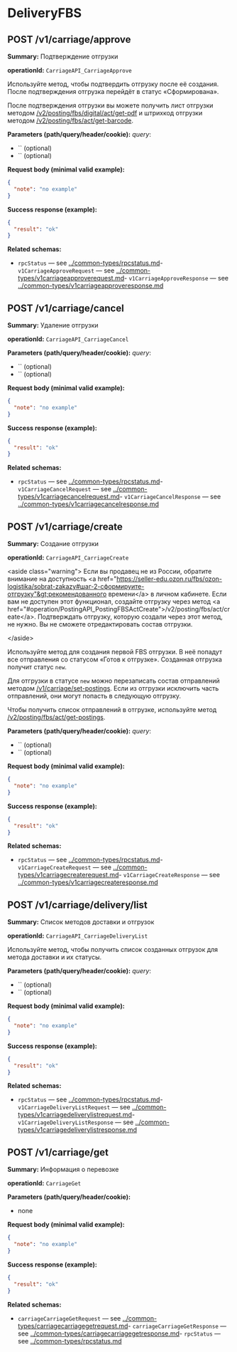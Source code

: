 # DeliveryFBS

## POST /v1/carriage/approve

**Summary:** Подтверждение отгрузки

**operationId:** `CarriageAPI_CarriageApprove`

Используйте метод, чтобы подтвердить отгрузку после её создания.
После подтверждения отгрузка перейдёт в статус «Сформирована».

После подтверждения отгрузки вы можете получить лист отгрузки методом [/v2/posting/fbs/digital/act/get-pdf](#operation/PostingAPI_PostingFBSGetDigitalAct) и штрихкод отгрузки методом [/v2/posting/fbs/act/get-barcode](#operation/PostingAPI_PostingFBSGetBarcode).

**Parameters (path/query/header/cookie):**
_query_:
- `` (optional)
- `` (optional)

**Request body (minimal valid example):**
```json
{
  "note": "no example"
}
```

**Success response (example):**
```json
{
  "result": "ok"
}
```

**Related schemas:**
- `rpcStatus` — see [../common-types/rpcstatus.md](../common-types/rpcstatus.md)- `v1CarriageApproveRequest` — see [../common-types/v1carriageapproverequest.md](../common-types/v1carriageapproverequest.md)- `v1CarriageApproveResponse` — see [../common-types/v1carriageapproveresponse.md](../common-types/v1carriageapproveresponse.md)
## POST /v1/carriage/cancel

**Summary:** Удаление отгрузки

**operationId:** `CarriageAPI_CarriageCancel`

**Parameters (path/query/header/cookie):**
_query_:
- `` (optional)
- `` (optional)

**Request body (minimal valid example):**
```json
{
  "note": "no example"
}
```

**Success response (example):**
```json
{
  "result": "ok"
}
```

**Related schemas:**
- `rpcStatus` — see [../common-types/rpcstatus.md](../common-types/rpcstatus.md)- `v1CarriageCancelRequest` — see [../common-types/v1carriagecancelrequest.md](../common-types/v1carriagecancelrequest.md)- `v1CarriageCancelResponse` — see [../common-types/v1carriagecancelresponse.md](../common-types/v1carriagecancelresponse.md)
## POST /v1/carriage/create

**Summary:** Создание отгрузки

**operationId:** `CarriageAPI_CarriageCreate`

&lt;aside class="warning"&gt;
Если вы продавец не из России, обратите внимание на доступность &lt;a href="https://seller-edu.ozon.ru/fbs/ozon-logistika/sobrat-zakazy#шаг-2-сформируите-отгрузку"&gt;рекомендованного времени&lt;/a&gt; в личном кабинете.
Если вам не доступен этот функционал, создайте отгрузку через метод &lt;a href="#operation/PostingAPI_PostingFBSActCreate"&gt;/v2/posting/fbs/act/create&lt;/a&gt;. 
Подтверждать отгрузку, которую создали через этот метод, не нужно. Вы не сможете отредактировать состав отгрузки.

&lt;/aside&gt;

Используйте метод для создания первой FBS отгрузки. В неё попадут все отправления со статусом «Готов к отгрузке». Созданная отгрузка получит статус `new`.

Для отгрузки в статусе `new` можно перезаписать состав отправлений методом [/v1/carriage/set-postings](#operation/CarriageAPI_SetPostings). Если из отгрузки исключить часть отправлений, они могут попасть в следующую отгрузку. 

Чтобы получить список отправлений в отгрузке, используйте метод [/v2/posting/fbs/act/get-postings](#operation/PostingAPI_ActPostingList).

**Parameters (path/query/header/cookie):**
_query_:
- `` (optional)
- `` (optional)

**Request body (minimal valid example):**
```json
{
  "note": "no example"
}
```

**Success response (example):**
```json
{
  "result": "ok"
}
```

**Related schemas:**
- `rpcStatus` — see [../common-types/rpcstatus.md](../common-types/rpcstatus.md)- `v1CarriageCreateRequest` — see [../common-types/v1carriagecreaterequest.md](../common-types/v1carriagecreaterequest.md)- `v1CarriageCreateResponse` — see [../common-types/v1carriagecreateresponse.md](../common-types/v1carriagecreateresponse.md)
## POST /v1/carriage/delivery/list

**Summary:** Список методов доставки и отгрузок

**operationId:** `CarriageAPI_CarriageDeliveryList`

Используйте метод, чтобы получить список созданных отгрузок для метода доставки и их статусы.

**Parameters (path/query/header/cookie):**
_query_:
- `` (optional)
- `` (optional)

**Request body (minimal valid example):**
```json
{
  "note": "no example"
}
```

**Success response (example):**
```json
{
  "result": "ok"
}
```

**Related schemas:**
- `rpcStatus` — see [../common-types/rpcstatus.md](../common-types/rpcstatus.md)- `v1CarriageDeliveryListRequest` — see [../common-types/v1carriagedeliverylistrequest.md](../common-types/v1carriagedeliverylistrequest.md)- `v1CarriageDeliveryListResponse` — see [../common-types/v1carriagedeliverylistresponse.md](../common-types/v1carriagedeliverylistresponse.md)
## POST /v1/carriage/get

**Summary:** Информация о перевозке

**operationId:** `CarriageGet`

**Parameters (path/query/header/cookie):**
- none

**Request body (minimal valid example):**
```json
{
  "note": "no example"
}
```

**Success response (example):**
```json
{
  "result": "ok"
}
```

**Related schemas:**
- `carriageCarriageGetRequest` — see [../common-types/carriagecarriagegetrequest.md](../common-types/carriagecarriagegetrequest.md)- `carriageCarriageGetResponse` — see [../common-types/carriagecarriagegetresponse.md](../common-types/carriagecarriagegetresponse.md)- `rpcStatus` — see [../common-types/rpcstatus.md](../common-types/rpcstatus.md)
